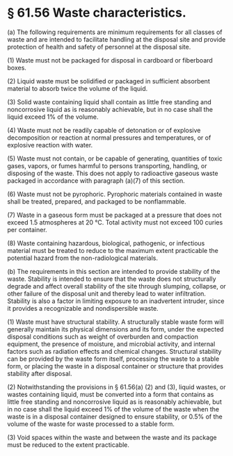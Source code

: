 # § 61.56   Waste characteristics.

(a) The following requirements are minimum requirements for all classes of waste and are intended to facilitate handling at the disposal site and provide protection of health and safety of personnel at the disposal site.


(1) Waste must not be packaged for disposal in cardboard or fiberboard boxes.


(2) Liquid waste must be solidified or packaged in sufficient absorbent material to absorb twice the volume of the liquid. 


(3) Solid waste containing liquid shall contain as little free standing and noncorrosive liquid as is reasonably achievable, but in no case shall the liquid exceed 1% of the volume.


(4) Waste must not be readily capable of detonation or of explosive decomposition or reaction at normal pressures and temperatures, or of explosive reaction with water.


(5) Waste must not contain, or be capable of generating, quantities of toxic gases, vapors, or fumes harmful to persons transporting, handling, or disposing of the waste. This does not apply to radioactive gaseous waste packaged in accordance with paragraph (a)(7) of this section.


(6) Waste must not be pyrophoric. Pyrophoric materials contained in waste shall be treated, prepared, and packaged to be nonflammable.


(7) Waste in a gaseous form must be packaged at a pressure that does not exceed 1.5 atmospheres at 20 °C. Total activity must not exceed 100 curies per container.


(8) Waste containing hazardous, biological, pathogenic, or infectious material must be treated to reduce to the maximum extent practicable the potential hazard from the non-radiological materials.


(b) The requirements in this section are intended to provide stability of the waste. Stability is intended to ensure that the waste does not structurally degrade and affect overall stability of the site through slumping, collapse, or other failure of the disposal unit and thereby lead to water infiltration. Stability is also a factor in limiting exposure to an inadvertent intruder, since it provides a recognizable and nondispersible waste.


(1) Waste must have structural stability. A structurally stable waste form will generally maintain its physical dimensions and its form, under the expected disposal conditions such as weight of overburden and compaction equipment, the presence of moisture, and microbial activity, and internal factors such as radiation effects and chemical changes. Structural stability can be provided by the waste form itself, processing the waste to a stable form, or placing the waste in a disposal container or structure that provides stability after disposal.


(2) Notwithstanding the provisions in § 61.56(a) (2) and (3), liquid wastes, or wastes containing liquid, must be converted into a form that contains as little free standing and noncorrosive liquid as is reasonably achievable, but in no case shall the liquid exceed 1% of the volume of the waste when the waste is in a disposal container designed to ensure stability, or 0.5% of the volume of the waste for waste processed to a stable form.


(3) Void spaces within the waste and between the waste and its package must be reduced to the extent practicable.




